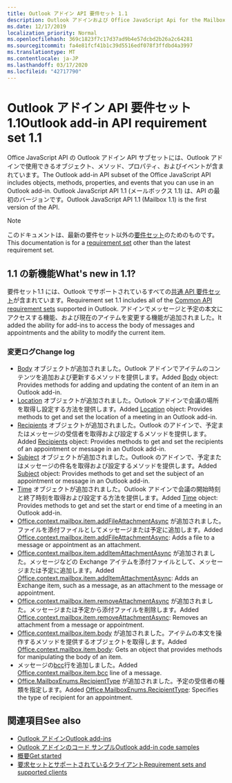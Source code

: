 ```yaml
---
title: Outlook アドイン API 要件セット 1.1
description: Outlook アドインおよび Office JavaScript Api for the Mailbox API 1.1 の一部として導入された機能と Api。
ms.date: 12/17/2019
localization_priority: Normal
ms.openlocfilehash: 369c1823f7c17d37ad9b4e57dcbd2b26a2c64281
ms.sourcegitcommit: fa4e81fcf41b1c39d5516edf078f3ffdbd4a3997
ms.translationtype: MT
ms.contentlocale: ja-JP
ms.lasthandoff: 03/17/2020
ms.locfileid: "42717790"
---
```

# <a name="outlook-add-in-api-requirement-set-11"></a><span data-ttu-id="e74b6-103">Outlook アドイン API 要件セット 1.1</span><span class="sxs-lookup"><span data-stu-id="e74b6-103">Outlook add-in API requirement set 1.1</span></span>

<span data-ttu-id="e74b6-104">Office JavaScript API の Outlook アドイン API サブセットには、Outlook アドインで使用できるオブジェクト、メソッド、プロパティ、およびイベントが含まれています。</span><span class="sxs-lookup"><span data-stu-id="e74b6-104">The Outlook add-in API subset of the Office JavaScript API includes objects, methods, properties, and events that you can use in an Outlook add-in.</span></span> <span data-ttu-id="e74b6-105">Outlook JavaScript API 1.1 (メールボックス 1.1) は、API の最初のバージョンです。</span><span class="sxs-lookup"><span data-stu-id="e74b6-105">Outlook JavaScript API 1.1 (Mailbox 1.1) is the first version of the API.</span></span>

> [!NOTE]
> <span data-ttu-id="e74b6-106">このドキュメントは、最新の要件セット以外の[要件セット](../../requirement-sets/outlook-api-requirement-sets.md)のためのものです。</span><span class="sxs-lookup"><span data-stu-id="e74b6-106">This documentation is for a [requirement set](../../requirement-sets/outlook-api-requirement-sets.md) other than the latest requirement set.</span></span>

## <a name="whats-new-in-11"></a><span data-ttu-id="e74b6-107">1.1 の新機能</span><span class="sxs-lookup"><span data-stu-id="e74b6-107">What's new in 1.1?</span></span>

<span data-ttu-id="e74b6-108">要件セット1.1 には、Outlook でサポートされているすべての[共通 API 要件セット](../../requirement-sets/office-add-in-requirement-sets.md)が含まれています。</span><span class="sxs-lookup"><span data-stu-id="e74b6-108">Requirement set 1.1 includes all of the [Common API requirement sets](../../requirement-sets/office-add-in-requirement-sets.md) supported in Outlook.</span></span> <span data-ttu-id="e74b6-109">アドインでメッセージと予定の本文にアクセスする機能、および現在のアイテムを変更する機能が追加されました。</span><span class="sxs-lookup"><span data-stu-id="e74b6-109">It added the ability for add-ins to access the body of messages and appointments and the ability to modify the current item.</span></span>

### <a name="change-log"></a><span data-ttu-id="e74b6-110">変更ログ</span><span class="sxs-lookup"><span data-stu-id="e74b6-110">Change log</span></span>

- <span data-ttu-id="e74b6-111">[Body](/javascript/api/outlook/office.body?view=outlook-js-1.1) オブジェクトが追加されました。Outlook アドインでアイテムのコンテンツを追加および更新するメソッドを提供します。</span><span class="sxs-lookup"><span data-stu-id="e74b6-111">Added [Body](/javascript/api/outlook/office.body?view=outlook-js-1.1) object: Provides methods for adding and updating the content of an item in an Outlook add-in.</span></span>
- <span data-ttu-id="e74b6-112">[Location](/javascript/api/outlook/office.location?view=outlook-js-1.1) オブジェクトが追加されました。Outlook アドインで会議の場所を取得し設定する方法を提供します。</span><span class="sxs-lookup"><span data-stu-id="e74b6-112">Added [Location](/javascript/api/outlook/office.location?view=outlook-js-1.1) object: Provides methods to get and set the location of a meeting in an Outlook add-in.</span></span>
- <span data-ttu-id="e74b6-113">[Recipients](/javascript/api/outlook/office.recipients?view=outlook-js-1.1) オブジェクトが追加されました。Outlook のアドインで、予定またはメッセージの受信者を取得および設定するメソッドを提供します。</span><span class="sxs-lookup"><span data-stu-id="e74b6-113">Added [Recipients](/javascript/api/outlook/office.recipients?view=outlook-js-1.1) object: Provides methods to get and set the recipients of an appointment or message in an Outlook add-in.</span></span>
- <span data-ttu-id="e74b6-114">[Subject](/javascript/api/outlook/office.subject?view=outlook-js-1.1) オブジェクトが追加されました。Outlook のアドインで、予定またはメッセージの件名を取得および設定するメソッドを提供します。</span><span class="sxs-lookup"><span data-stu-id="e74b6-114">Added [Subject](/javascript/api/outlook/office.subject?view=outlook-js-1.1) object: Provides methods to get and set the subject of an appointment or message in an Outlook add-in.</span></span>
- <span data-ttu-id="e74b6-115">[Time](/javascript/api/outlook/office.time?view=outlook-js-1.1) オブジェクトが追加されました。Outlook アドインで会議の開始時刻と終了時刻を取得および設定する方法を提供します。</span><span class="sxs-lookup"><span data-stu-id="e74b6-115">Added [Time](/javascript/api/outlook/office.time?view=outlook-js-1.1) object: Provides methods to get and set the start or end time of a meeting in an Outlook add-in.</span></span>
- <span data-ttu-id="e74b6-116">[Office.context.mailbox.item.addFileAttachmentAsync](office.context.mailbox.item.md#methods) が追加されました。ファイルを添付ファイルとしてメッセージまたは予定に追加します。</span><span class="sxs-lookup"><span data-stu-id="e74b6-116">Added [Office.context.mailbox.item.addFileAttachmentAsync](office.context.mailbox.item.md#methods): Adds a file to a message or appointment as an attachment.</span></span>
- <span data-ttu-id="e74b6-117">[Office.context.mailbox.item.addItemAttachmentAsync](office.context.mailbox.item.md#methods) が追加されました。メッセージなどの Exchange アイテムを添付ファイルとして、メッセージまたは予定に追加します。</span><span class="sxs-lookup"><span data-stu-id="e74b6-117">Added [Office.context.mailbox.item.addItemAttachmentAsync](office.context.mailbox.item.md#methods): Adds an Exchange item, such as a message, as an attachment to the message or appointment.</span></span>
- <span data-ttu-id="e74b6-118">[Office.context.mailbox.item.removeAttachmentAsync](office.context.mailbox.item.md#methods) が追加されました。メッセージまたは予定から添付ファイルを削除します。</span><span class="sxs-lookup"><span data-stu-id="e74b6-118">Added [Office.context.mailbox.item.removeAttachmentAsync](office.context.mailbox.item.md#methods): Removes an attachment from a message or appointment.</span></span>
- <span data-ttu-id="e74b6-119">[Office.context.mailbox.item.body](office.context.mailbox.item.md#properties) が追加されました。アイテムの本文を操作するメソッドを提供するオブジェクトを取得します。</span><span class="sxs-lookup"><span data-stu-id="e74b6-119">Added [Office.context.mailbox.item.body](office.context.mailbox.item.md#properties): Gets an object that provides methods for manipulating the body of an item.</span></span>
- <span data-ttu-id="e74b6-120">メッセージの[bcc](office.context.mailbox.item.md#properties)行を追加しました。</span><span class="sxs-lookup"><span data-stu-id="e74b6-120">Added [Office.context.mailbox.item.bcc](office.context.mailbox.item.md#properties) line of a message.</span></span>
- <span data-ttu-id="e74b6-121">[Office.MailboxEnums.RecipientType](/javascript/api/outlook/office.mailboxenums.recipienttype?view=outlook-js-1.1) が追加されました。予定の受信者の種類を指定します。</span><span class="sxs-lookup"><span data-stu-id="e74b6-121">Added [Office.MailboxEnums.RecipientType](/javascript/api/outlook/office.mailboxenums.recipienttype?view=outlook-js-1.1): Specifies the type of recipient for an appointment.</span></span>

## <a name="see-also"></a><span data-ttu-id="e74b6-122">関連項目</span><span class="sxs-lookup"><span data-stu-id="e74b6-122">See also</span></span>

- [<span data-ttu-id="e74b6-123">Outlook アドイン</span><span class="sxs-lookup"><span data-stu-id="e74b6-123">Outlook add-ins</span></span>](../../../outlook/outlook-add-ins-overview.md)
- [<span data-ttu-id="e74b6-124">Outlook アドインのコード サンプル</span><span class="sxs-lookup"><span data-stu-id="e74b6-124">Outlook add-in code samples</span></span>](https://developer.microsoft.com/outlook/gallery/?filterBy=Outlook,Samples,Add-ins)
- [<span data-ttu-id="e74b6-125">概要</span><span class="sxs-lookup"><span data-stu-id="e74b6-125">Get started</span></span>](../../../quickstarts/outlook-quickstart.md)
- [<span data-ttu-id="e74b6-126">要求セットとサポートされているクライアント</span><span class="sxs-lookup"><span data-stu-id="e74b6-126">Requirement sets and supported clients</span></span>](../../requirement-sets/outlook-api-requirement-sets.md)
